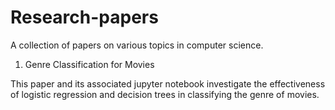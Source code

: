 # Research-papers
A collection of papers on various topics in computer science.

1. Genre Classification for Movies

This paper and its associated jupyter notebook investigate the effectiveness of logistic regression and decision trees in classifying the genre of movies.

